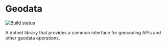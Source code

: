 # Geodata
[![Build status](https://ci.appveyor.com/api/projects/status/56a7uuhexpdgc2gp?svg=true)](https://ci.appveyor.com/project/alanisaac/geodata)

A dotnet library that provides a common interface for geocoding APIs and other geodata operations.